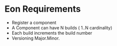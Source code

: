 # Eon Requirements

- Register a component
- A Component can have N builds ( 1..N cardinality)
- Each build increments the build number
- Versioning Major.Minor.